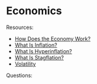 # Economics


Resources:

* [How Does the Economy Work?](https://academy.binance.com/en/articles/how-does-the-economy-work)
* [What Is Inflation?](https://academy.binance.com/en/articles/what-is-inflation)
* [What Is Hyperinflation?](https://academy.binance.com/en/articles/what-is-hyperinflation)
* [What Is Stagflation?](https://academy.binance.com/en/articles/what-is-stagflation)
* [Volatility](https://academy.binance.com/en/glossary/volatility)

Questions:

